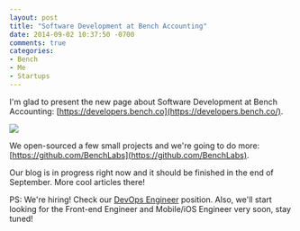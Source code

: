 ```yaml
---
layout: post
title: "Software Development at Bench Accounting"
date: 2014-09-02 10:37:50 -0700
comments: true
categories:
- Bench
- Me
- Startups
---
```


I'm glad to present the new page about Software Development at Bench Accounting: [https://developers.bench.co](https://developers.bench.co/).

![](https://www.evernote.com/shard/s24/sh/79a8363d-6f39-4097-8307-51d4274b8a71/0a5fc38a6cae9329e29d0a2b0d1558ba/deep/0/Bench---Developers.png)

We open-sourced a few small projects and we're going to do more: [https://github.com/BenchLabs](https://github.com/BenchLabs).

Our blog is in progress right now and it should be finished in the end of September. More cool articles there!

PS: We're hiring! Check our [DevOps Engineer](https://bench.recruiterbox.com/jobs/fk0oj4) position. Also, we'll start looking for the Front-end Engineer and Mobile/iOS Engineer very soon, stay tuned!